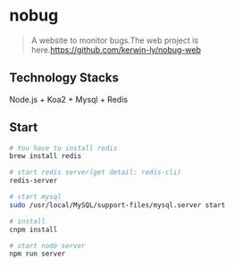 # nobug
>A website to monitor bugs.The web project is here.https://github.com/kerwin-ly/nobug-web

## Technology Stacks
Node.js + Koa2 + Mysql + Redis

## Start
```bash
# You have to install redis
brew install redis

# start redis server(get detail: redis-cli)
redis-server

# start mysql
sudo /usr/local/MySQL/support-files/mysql.server start

# install
cnpm install

# start node server
npm run server

```
